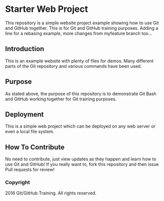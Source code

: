# Starter Web Project

This repository is a simple website project example showing how to use Git and GitHub together. This is for Git and GitHub training purposes. Adding a line for a rebasing example, more changes from myfeature branch too...

## Introduction

This is an example website with plenty of files for demos. Many different parts of the Git repository and various commands have been used.

## Purpose

As stated above, the purpose of this repository is to demonstrate Git Bash and GitHub working together for Git training purposes.

## Deployment

This is a simple web project which can be deployed on any web server or even a local file system.

## How To Contribute

No need to contribute, just view updates as they happen and learn how to use Git and GitHub! If you really want to, fork this repository and then issue Pull requests for review!

### Copyright

2016 Git/GitHub Training. All rights reserved.